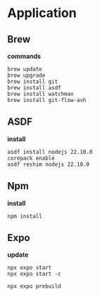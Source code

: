 # Application

## Brew

**commands**

    brew update
    brew upgrade
    brew install git
    brew install asdf
    brew install watchman
    brew install git-flow-avh

## ASDF

**install**

    asdf install nodejs 22.10.0
    corepack enable
    asdf reshim nodejs 22.10.0

## Npm

**install**

    npm install

## Expo

**update**

    npx expo start
    npx expo start -c

    npx expo prebuild
